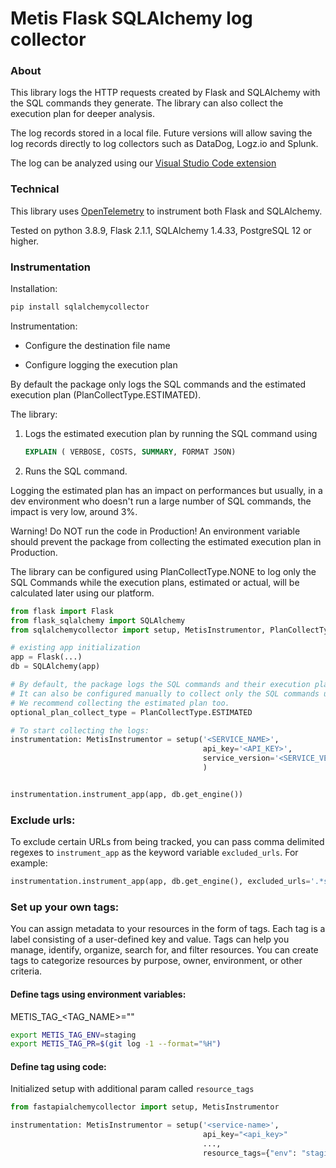 # Metis Flask SQLAlchemy log collector

### About
This library logs the HTTP requests created by Flask and SQLAlchemy with the SQL commands they generate. The library can also collect the execution plan for deeper analysis.

The log records stored in a local file. Future versions will allow saving the log records directly to log collectors such as DataDog, Logz.io and Splunk.

The log can be analyzed using our [Visual Studio Code extension](https://marketplace.visualstudio.com/items?itemName=Metis.dba-ai-vscode)

### Technical

This library uses [OpenTelemetry](https://pypi.org/project/opentelemetry-sdk/) to instrument both Flask and SQLAlchemy.

Tested on python 3.8.9, Flask 2.1.1, SQLAlchemy 1.4.33, PostgreSQL 12 or higher.

### Instrumentation
Installation:
```bash
pip install sqlalchemycollector
```
Instrumentation:

* Configure the destination file name

* Configure logging the execution plan

By default the package only logs the SQL commands and the estimated execution plan (PlanCollectType.ESTIMATED).

The library:

1. Logs the estimated execution plan by running the SQL command using
    ```sql
    EXPLAIN ( VERBOSE, COSTS, SUMMARY, FORMAT JSON)
    ```
2. Runs the SQL command.

Logging the estimated plan has an impact on performances but usually, in a dev environment who doesn't run a large number of SQL commands, the impact is very low, around 3%.

Warning! Do NOT run the code in Production! An environment variable should prevent the package from collecting the estimated execution plan  in Production.

The library can be configured using PlanCollectType.NONE to log only the SQL Commands while the execution plans, estimated or actual, will be calculated later using our platform.

```python
from flask import Flask
from flask_sqlalchemy import SQLAlchemy
from sqlalchemycollector import setup, MetisInstrumentor, PlanCollectType

# existing app initialization
app = Flask(...)
db = SQLAlchemy(app)

# By default, the package logs the SQL commands and their execution plan. 
# It can also be configured manually to collect only the SQL commands using PlanCollectType.NONE. 
# We recommend collecting the estimated plan too.
optional_plan_collect_type = PlanCollectType.ESTIMATED

# To start collecting the logs:
instrumentation: MetisInstrumentor = setup('<SERVICE_NAME>',
                                           api_key='<API_KEY>',
                                           service_version='<SERVICE_VERSION>' #optional
                                           ) 


instrumentation.instrument_app(app, db.get_engine())
```
### Exclude urls:
To exclude certain URLs from being tracked, you can pass comma delimited regexes
to `instrument_app` as the keyword variable `excluded_urls`. For example:
```python
instrumentation.instrument_app(app, db.get_engine(), excluded_urls='.*static/,favicon.ico')
```


### Set up your own tags:
You can assign metadata to your resources in the form of tags.
Each tag is a label consisting of a user-defined key and value.
Tags can help you manage, identify, organize, search for, and filter resources.
You can create tags to categorize resources by purpose, owner, environment, or other criteria.

#### Define tags using environment variables:
METIS_TAG_<TAG_NAME>="<VALUE>"

```bash
export METIS_TAG_ENV=staging
export METIS_TAG_PR=$(git log -1 --format="%H")
```

#### Define tag using code:
Initialized setup with additional param called `resource_tags`

```python
from fastapialchemycollector import setup, MetisInstrumentor

instrumentation: MetisInstrumentor = setup('<service-name>',
                                           api_key="<api_key>"
                                           ...,
                                           resource_tags={"env": "staging"})
```